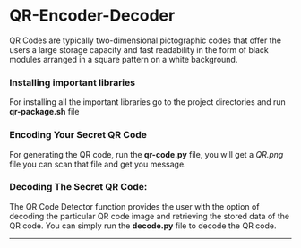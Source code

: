 # QR-Encoder-Decoder

QR Codes are typically two-dimensional pictographic codes that offer the users a large storage capacity and fast readability in the form of black modules arranged in a square pattern on a white background.

### Installing important libraries

For installing all the important libraries go to the project directories and run **qr-package.sh** file

### Encoding Your Secret QR Code

For generating the QR code, run the **qr-code.py** file, you will get a _QR.png_ file you can scan that file and get you message.

### Decoding The Secret QR Code:

The QR Code Detector function provides the user with the option of decoding the particular QR code image and retrieving the stored data of the QR code. You can simply run the **decode.py** file to decode the QR code.


***



